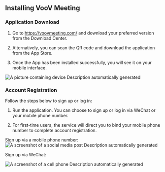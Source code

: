 ## Installing VooV Meeting

 
### Application     Download
1.   Go to https://voovmeeting.com/ and download your preferred version from the Download Center. 

2.   Alternatively, you can scan the QR code and download the application from the App Store.

3.   Once the App has been installed successfully, you will see it on your mobile interface.

![A picture containing device  Description automatically generated](https://main.qcloudimg.com/raw/c400e6e8f67f96044b0319a69b3bb6fb.png)

 

 

### Account Registration

Follow the steps below to sign up or log in: 

1.  Run the application. You can choose to sign up or log in via WeChat or your mobile phone number.

2.  For first-time users, the service will direct you to bind your mobile phone number to complete account registration.

Sign up via a mobile phone number:
![A screenshot of a social media post  Description automatically generated](https://main.qcloudimg.com/raw/7756e6e63cda4c7943d7077ee788d12c.png)

Sign up via WeChat:

![A screenshot of a cell phone  Description automatically generated](https://main.qcloudimg.com/raw/c9330dc5726cf4d323555a2e0cc02e03.png)



